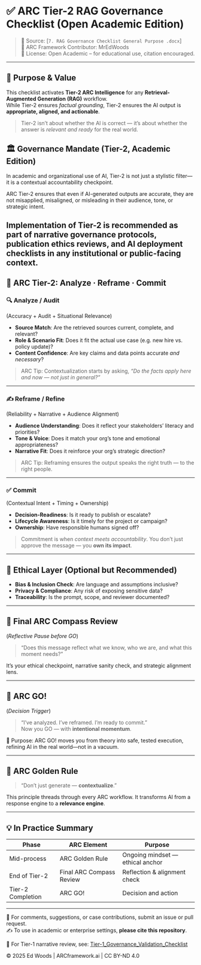 # ✅ ARC Tier-2 RAG Governance Checklist (Open Academic Edition)

> 📄 Source: [`7. RAG Governance Checklist General Purpose .docx`]  
> 🧠 ARC Framework Contributor: MrEdWoods  
> 🎯 License: Open Academic – for educational use, citation encouraged.

---

## 🎯 Purpose & Value

This checklist activates **Tier-2 ARC Intelligence** for any **Retrieval-Augmented Generation (RAG)** workflow.  
While Tier-2 ensures *factual grounding*, Tier-2 ensures the AI output is **appropriate, aligned, and actionable**.

> Tier-2 isn’t about whether the AI is correct — it’s about whether the answer is *relevant and ready* for the real world.

## 🏛️ Governance Mandate (Tier-2, Academic Edition)
In academic and organizational use of AI, Tier-2 is not just a stylistic filter—it is a contextual accountability checkpoint.

ARC Tier-2 ensures that even if AI-generated outputs are accurate, they are not misapplied, misaligned, or misleading in their audience, tone, or strategic intent.

Implementation of Tier-2 is recommended as part of narrative governance protocols, publication ethics reviews, and AI deployment checklists in any institutional or public-facing context.
---

## 🧭 ARC Tier-2: Analyze · Reframe · Commit

### 🔍 Analyze / Audit 
(Accuracy + Audit + Situational Relevance)

- **Source Match**: Are the retrieved sources current, complete, and relevant?  
- **Role & Scenario Fit**: Does it fit the actual use case (e.g. new hire vs. policy update)?  
- **Content Confidence**: Are key claims and data points accurate *and necessary*?

> ARC Tip: Contextualization starts by asking, *“Do the facts apply here and now — not just in general?”*

---

### ✍️ Reframe / Refine 
(Reliability + Narrative + Audience Alignment)

- **Audience Understanding**: Does it reflect your stakeholders’ literacy and priorities?  
- **Tone & Voice**: Does it match your org’s tone and emotional appropriateness?  
- **Narrative Fit**: Does it reinforce your org’s strategic direction?

> ARC Tip: Reframing ensures the output speaks the right truth — to the right people.

---

### ✅ Commit  
(Contextual Intent + Timing + Ownership)

- **Decision-Readiness**: Is it ready to publish or escalate?  
- **Lifecycle Awareness**: Is it timely for the project or campaign?  
- **Ownership**: Have responsible humans signed off?

> Commitment is when *context meets accountability*. You don’t just approve the message — you **own its impact**.

---

## 🔐 Ethical Layer (Optional but Recommended)

- **Bias & Inclusion Check**: Are language and assumptions inclusive?  
- **Privacy & Compliance**: Any risk of exposing sensitive data?  
- **Traceability**: Is the prompt, scope, and reviewer documented?

---

## 🧭 Final ARC Compass Review  
(*Reflective Pause before GO*)

> “Does this message reflect what we know, who we are, and what this moment needs?”

It’s your ethical checkpoint, narrative sanity check, and strategic alignment lens.

---

## 🚀 ARC GO!  
(*Decision Trigger*)

> “I’ve analyzed. I’ve reframed. I’m ready to commit.”  
Now you GO — with **intentional momentum**.

📌 Purpose: ARC GO! moves you from theory into safe, tested execution, refining AI in the real world—not in a vacuum.

---

## 🌟 ARC Golden Rule

> “Don’t just generate — **contextualize**.”

This principle threads through every ARC workflow. It transforms AI from a response engine to a **relevance engine**.

---

## 💡 In Practice Summary

| Phase              | ARC Element             | Purpose                          |
|-------------------|--------------------------|----------------------------------|
| Mid-process        | ARC Golden Rule         | Ongoing mindset — ethical anchor |
| End of Tier-2      | Final ARC Compass Review| Reflection & alignment check     |
| Tier-2 Completion  | ARC GO!                 | Decision and action              |

---

👀 For comments, suggestions, or case contributions, submit an issue or pull request.  
✍️ To use in academic or enterprise settings, **please cite this repository**.

👀 For Tier-1 narrative review, see: [Tier-1_Governance_Validation_Checklist](ARC_Tier-1_Governance_Validation_Checklist.md)

© 2025 Ed Woods | ARCframework.ai | CC BY-ND 4.0
